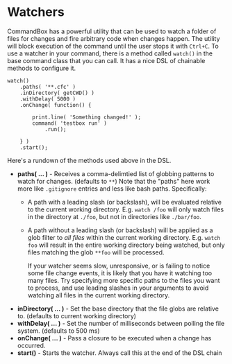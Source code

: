 # Watchers

CommandBox has a powerful utility that can be used to watch a folder of files for changes and fire arbitrary code when changes happen. The utility will block execution of the command until the user stops it with `Ctrl+C`. To use a watcher in your command, there is a method called `watch()` in the base command class that you can call. It has a nice DSL of chainable methods to configure it.

```text
watch()
    .paths( '**.cfc' )
    .inDirectory( getCWD() )
    .withDelay( 5000 )
    .onChange( function() {

        print.line( 'Something changed!' );
        command( 'testbox run' )
            .run();

    } )
    .start();
```

Here's a rundown of the methods used above in the DSL.

* **paths\( ... \)** - Receives a comma-delimtied list of globbing patterns to watch for changes. \(defaults to `**`\) Note that the "paths" here work more like `.gitignore` entries and less like bash paths. Specifically:
  * A path with a leading slash \(or backslash\), will be evaluated relative to the current working directory. E.g. `watch /foo` will only watch files in the directory at `./foo`, but not in directories like `./bar/foo`.
  * A path without a leading slash \(or backslash\) will be applied as a glob filter to _all files_ within the current working directory. E.g. `watch foo` will result in the entire working directory being watched, but only files matching the glob `**foo` will be processed.

    If your watcher seems slow, unresponsive, or is failing to notice some file change events, it is likely that you have it watching too many files. Try specifying more specific paths to the files you want to process, and use leading slashes in your arguments to avoid watching all files in the current working directory.
* **inDirectory\( ... \)** - Set the base directory that the file globs are relative to. \(defaults to current working directory\)
* **withDelay\( ... \)** - Set the number of milliseconds between polling the file system. \(defaults to 500 ms\)
* **onChange\( ... \)** - Pass a closure to be executed when a change has occurred.
* **start\(\)** - Starts the watcher. Always call this at the end of the DSL chain

